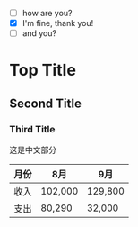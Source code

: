 - [ ] how are you?
 - [X] I'm fine, thank you!
 - [ ] and you?
 # Top Title
 ## Second Title
 ### Third Title

这是中文部分

月份|8月|9月
---|---|---
收入|102,000|129,800
支出|80,290|32,000|
